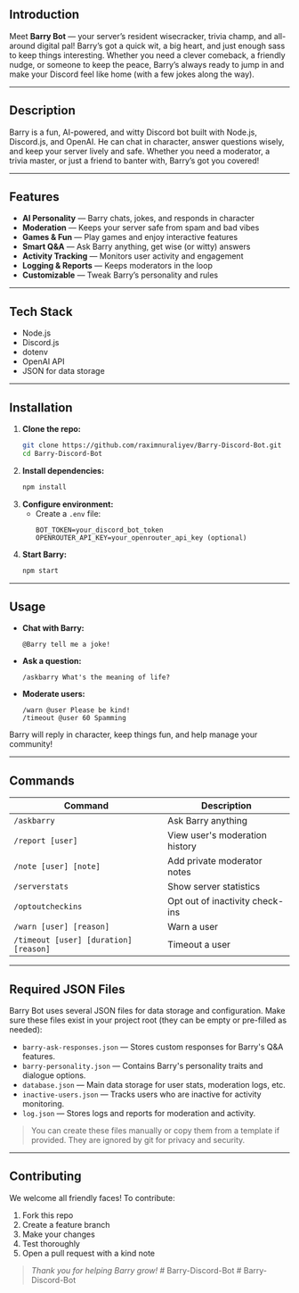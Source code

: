## Introduction
Meet **Barry Bot** — your server’s resident wisecracker, trivia champ, and all-around digital pal! Barry’s got a quick wit, a big heart, and just enough sass to keep things interesting. Whether you need a clever comeback, a friendly nudge, or someone to keep the peace, Barry’s always ready to jump in and make your Discord feel like home (with a few jokes along the way).

---

## Description

Barry is a fun, AI-powered, and witty Discord bot built with Node.js, Discord.js, and OpenAI. He can chat in character, answer questions wisely, and keep your server lively and safe. Whether you need a moderator, a trivia master, or just a friend to banter with, Barry’s got you covered!

---

## Features

- **AI Personality** — Barry chats, jokes, and responds in character
- **Moderation** — Keeps your server safe from spam and bad vibes
- **Games & Fun** — Play games and enjoy interactive features
- **Smart Q&A** — Ask Barry anything, get wise (or witty) answers
- **Activity Tracking** — Monitors user activity and engagement
- **Logging & Reports** — Keeps moderators in the loop
- **Customizable** — Tweak Barry’s personality and rules

---

## Tech Stack

- Node.js
- Discord.js
- dotenv
- OpenAI API
- JSON for data storage

---

## Installation

1. **Clone the repo:**
   ```bash
   git clone https://github.com/raximnuraliyev/Barry-Discord-Bot.git
   cd Barry-Discord-Bot
   ```
2. **Install dependencies:**
   ```bash
   npm install
   ```
3. **Configure environment:**
   - Create a `.env` file:
     ```env
     BOT_TOKEN=your_discord_bot_token
     OPENROUTER_API_KEY=your_openrouter_api_key (optional)
     ```
4. **Start Barry:**
   ```bash
   npm start
   ```

---

## Usage

- **Chat with Barry:**
  ```
  @Barry tell me a joke!
  ```
- **Ask a question:**
  ```
  /askbarry What's the meaning of life?
  ```
- **Moderate users:**
  ```
  /warn @user Please be kind!
  /timeout @user 60 Spamming
  ```

Barry will reply in character, keep things fun, and help manage your community!

---

## Commands

| Command                                   | Description                    |
|--------------------------------------------|--------------------------------|
| `/askbarry`                               | Ask Barry anything             |
| `/report [user]`                          | View user's moderation history |
| `/note [user] [note]`                     | Add private moderator notes    |
| `/serverstats`                            | Show server statistics         |
| `/optoutcheckins`                         | Opt out of inactivity check-ins|
| `/warn [user] [reason]`                   | Warn a user                    |
| `/timeout [user] [duration] [reason]`     | Timeout a user                 |

---

## Required JSON Files

Barry Bot uses several JSON files for data storage and configuration. Make sure these files exist in your project root (they can be empty or pre-filled as needed):

- `barry-ask-responses.json` — Stores custom responses for Barry's Q&A features.
- `barry-personality.json` — Contains Barry's personality traits and dialogue options.
- `database.json` — Main data storage for user stats, moderation logs, etc.
- `inactive-users.json` — Tracks users who are inactive for activity monitoring.
- `log.json` — Stores logs and reports for moderation and activity.

> You can create these files manually or copy them from a template if provided. They are ignored by git for privacy and security.

---

## Contributing

We welcome all friendly faces! To contribute:
1. Fork this repo
2. Create a feature branch
3. Make your changes
4. Test thoroughly
5. Open a pull request with a kind note

> _Thank you for helping Barry grow!_
#   B a r r y - D i s c o r d - B o t 
 
 #   B a r r y - D i s c o r d - B o t 
 